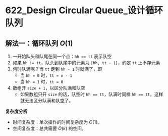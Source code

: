 # 622_Design Circular Queue_设计循环队列

## 解法一：循环队列 $O(1)$

1. 一开始队头和队尾在同一个点：`hh == tt` 表示队空
2. 如果 `hh != tt`，队头到队尾中的元素为 `[hh, tt - 1]`，约定 `tt` 上不存元素
3. 何时队满呢？当 `tt` 走到 `hh - 1` 时就满了，即
    - 当 `hh = 0` 时，`tt = n - 1`
    - 当 `hh = 1` 时，`tt = 0`
4. 数组开 `size + 1`，以区分队满和队空
    - 如果数组只开 `size` 的话，队空时 `hh == tt`，队满时同样 `hh == tt`，这样就无法区分队满和队空了。

**复杂度分析**
- 时间复杂度：单次操作的时间复杂度为 $O(1)$。
- 空间复杂度：总共需要 $O(k)$ 的空间。